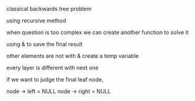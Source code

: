 classical backwards tree problem

using recursive method

when question is too complex we can create another function to solve it

using & to save the final result

other elements are not with & create a temp variable

every layer is different with next one

if we want to judge the final leaf node, 

node -> left = NULL
node -> right = NULL

